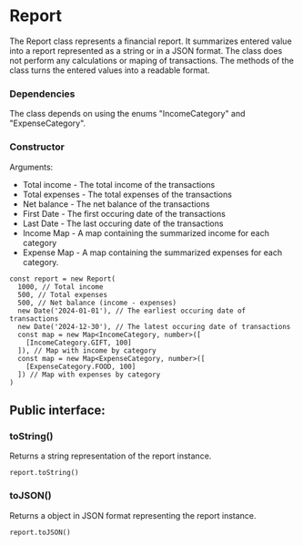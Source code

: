 # Report

The Report class represents a financial report. It summarizes entered value into a report represented as a string or in a JSON format. The class does not perform any calculations or maping of transactions. The methods of the class turns the entered values into a readable format.

### Dependencies
The class depends on using the enums "IncomeCategory" and "ExpenseCategory".

### Constructor
Arguments:
* Total income - The total income of the transactions
* Total expenses - The total expenses of the transactions
* Net balance - The net balance of the transactions
* First Date - The first occuring date of the transactions
* Last Date - The last occuring date of the transactions
* Income Map - A map containing the summarized income for each category
* Expense Map - A map containing the summarized expenses for each category.

```
const report = new Report(
  1000, // Total income
  500, // Total expenses
  500, // Net balance (income - expenses)
  new Date('2024-01-01'), // The earliest occuring date of transactions
  new Date('2024-12-30'), // The latest occuring date of transactions
  const map = new Map<IncomeCategory, number>([
    [IncomeCategory.GIFT, 100]
  ]), // Map with income by category
  const map = new Map<ExpenseCategory, number>([
    [ExpenseCategory.FOOD, 100]
  ]) // Map with expenses by category
)
```

## Public interface:

### toString()
Returns a string representation of the report instance.

```report.toString()```

### toJSON()
Returns a object in JSON format representing the report instance.

```report.toJSON()```

